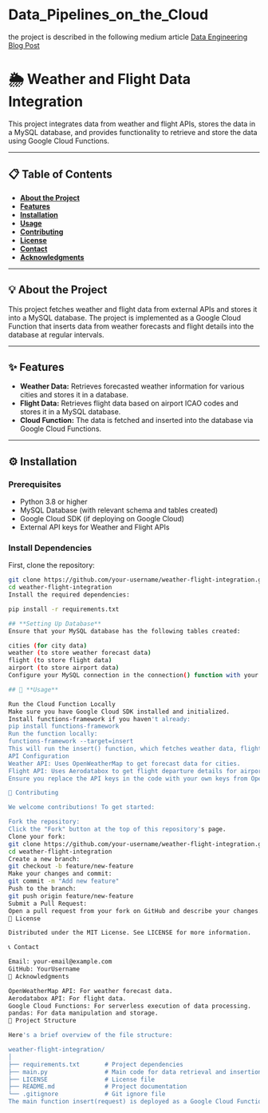 # Data_Pipelines_on_the_Cloud

the project is described in the following medium article
[Data Engineering Blog Post](https://medium.com/p/d98ede61ed12 "Data Engineering Blog Post")


# 🌦️ **Weather and Flight Data Integration**

This project integrates data from weather and flight APIs, stores the data in a MySQL database, and provides functionality to retrieve and store the data using Google Cloud Functions.

---

## 📋 **Table of Contents**  
- [**About the Project**](#about-the-project)  
- [**Features**](#features)  
- [**Installation**](#installation)  
- [**Usage**](#usage)  
- [**Contributing**](#contributing)  
- [**License**](#license)  
- [**Contact**](#contact)  
- [**Acknowledgments**](#acknowledgments)  

---

## 💡 **About the Project**  

This project fetches weather and flight data from external APIs and stores it into a MySQL database. The project is implemented as a Google Cloud Function that inserts data from weather forecasts and flight details into the database at regular intervals.

---

## ✨ **Features**  
- **Weather Data:** Retrieves forecasted weather information for various cities and stores it in a database.
- **Flight Data:** Retrieves flight data based on airport ICAO codes and stores it in a MySQL database.
- **Cloud Function:** The data is fetched and inserted into the database via Google Cloud Functions.

---

## ⚙️ **Installation**  

### **Prerequisites**
- Python 3.8 or higher
- MySQL Database (with relevant schema and tables created)
- Google Cloud SDK (if deploying on Google Cloud)
- External API keys for Weather and Flight APIs

### **Install Dependencies**  
First, clone the repository:

```bash
git clone https://github.com/your-username/weather-flight-integration.git
cd weather-flight-integration
Install the required dependencies:

pip install -r requirements.txt

## **Setting Up Database**
Ensure that your MySQL database has the following tables created:

cities (for city data)
weather (to store weather forecast data)
flight (to store flight data)
airport (to store airport data)
Configure your MySQL connection in the connection() function with your MySQL credentials and database details.

## 🚀 **Usage**

Run the Cloud Function Locally
Make sure you have Google Cloud SDK installed and initialized.
Install functions-framework if you haven't already:
pip install functions-framework
Run the function locally:
functions-framework --target=insert
This will run the insert() function, which fetches weather data, flight data, and sends them to your database.
API Configuration
Weather API: Uses OpenWeatherMap to get forecast data for cities.
Flight API: Uses Aerodatabox to get flight departure details for airports.
Ensure you replace the API keys in the code with your own keys from OpenWeatherMap and Aerodatabox.

🤝 Contributing

We welcome contributions! To get started:

Fork the repository:
Click the "Fork" button at the top of this repository's page.
Clone your fork:
git clone https://github.com/your-username/weather-flight-integration.git
cd weather-flight-integration
Create a new branch:
git checkout -b feature/new-feature
Make your changes and commit:
git commit -m "Add new feature"
Push to the branch:
git push origin feature/new-feature
Submit a Pull Request:
Open a pull request from your fork on GitHub and describe your changes.
📜 License

Distributed under the MIT License. See LICENSE for more information.

📞 Contact

Email: your-email@example.com
GitHub: YourUsername
🙌 Acknowledgments

OpenWeatherMap API: For weather forecast data.
Aerodatabox API: For flight data.
Google Cloud Functions: For serverless execution of data processing.
pandas: For data manipulation and storage.
🔧 Project Structure

Here's a brief overview of the file structure:

weather-flight-integration/
│
├── requirements.txt       # Project dependencies
├── main.py                # Main code for data retrieval and insertion
├── LICENSE                # License file
├── README.md              # Project documentation
└── .gitignore             # Git ignore file
The main function insert(request) is deployed as a Google Cloud Function, and it orchestrates fetching the data and inserting it into the MySQL database.

